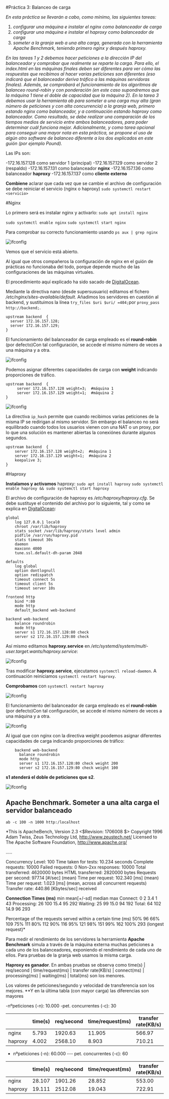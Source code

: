 #Práctica 3: Balanceo de carga


*En esta práctica se llevarán a cabo, como mínimo, las siguientes tareas:*
1. *configurar una máquina e instalar el nginx como balanceador de carga*
2. *configurar una máquina e instalar el haproxy como balanceador de carga*
3. *someter a la granja web a una alta carga, generada con la herramienta Apache Benchmark, teniendo primero nginx y después haproxy.*


*En las tareas 1 y 2 debemos hacer peticiones a la dirección IP del balanceador y
comprobar que realmente se reparte la carga. Para ello, el index.html en las
máquinas finales deben ser diferentes para ver cómo las respuestas que recibimos al
hacer varias peticiones son diferentes (eso indicará que el balanceador deriva tráfico a
las máquinas servidoras finales).
Además, se comprobará el funcionamiento de los algoritmos de balanceo round-robin
y con ponderación (en este caso supondremos que la máquina 1 tiene el doble de
capacidad que la máquina 2).
En la tarea 3 debemos usar la herramienta ab para someter a una carga muy alta
(gran número de peticiones y con alta concurrencia) a la granja web, primero estando
nginx como balanceador, y a continuación estando haproxy como balanceador. Como
resultado, se debe realizar una comparación de los tiempos medios de servicio entre
ambos balanceadores, para poder determinar cuál funciona mejor.
Adicionalmente, y como tarea opcional para conseguir una mayor nota en esta práctica, se propone el uso de algún otro software de balanceo diferente a los dos
explicados en este guión (por ejemplo Pound).*




Las IPs son:

-172.16.157.128 como  servidor 1 (principal)
-172.16.157.129 como  servidor 2 (respaldo)
-172.16.157.131 como  balanceador **nginx**
-172.16.157.136 como balanceador **haproxy**
-172.16.157.137 como **cliente externo**

**Combiene** aclarar que cada vez que se cambie el archivo de configuración se debe reiniciar el servicio (nginx o haproxy) `sudo systemctl restart <servicio>`


#Nginx


Lo primero será es instalar nginx y activarlo:
`sudo apt install nginx`

`sudo systemctl enable nginx`
`sudo systemctl start nginx`

Para comprobar su correcto funcionamiento usando `ps aux | grep nginx` 


![ifconfig](images/3.png)

Vemos que el servicio está abierto.

Al igual que otros compañeros la configuración de nginx en el guión de prácticas no funcionaba del todo, porque depende mucho de las configuraciones de las máquinas virtuales.

El procedimiento aquí explicado ha sido sacado de  [DigitalOcean](https://www.digitalocean.com/community/tutorials/how-to-set-up-nginx-load-balancing).





Mediante la directiva nano (desde supersusuario) editamos el fichero */etc/nginx/sites-available/default*. Añadimos los servidores en cuestión al backend, y sustituimos la línea `try_files $uri $uri/ =404;`por `proxy_pass  http://backend;`. 
```
upstream backend  {
  server 172.16.157.128;
  server 172.16.157.129;
}
```

El funcionamiento del balanceador de carga empleado es el **round-robin** (por defecto)Con tal configuración, se accede el mismo número de veces a una máquina y a otra.


![ifconfig](images/4.png)


Podemos asignar diferentes capacidades de carga con **weight** indicando proporciones de tráfico.

```
upstream backend  {
     server 172.16.157.128 weight=3;  #máquina 1
     server 172.16.157.129 weight=1;  #máquina 2
}
```


![ifconfig](images/5.png)



La directiva `ip_hash` permite que cuando recibimos varias peticiones de la misma IP se redirigan al mismo servidor. 
Sin embargo el balanceo no será equilibrado cuando todos los usuarios vienen con una NAT o un proxy,  por lo que una solución es mantener abiertas la conexiónes durante algunos segundos.


```
upstream backend  {
    server 172.16.157.128 weight=2;  #máquina 1
    server 172.16.157.129 weight=1;  #máquina 2
    keepalive 3;
}
```

#Haproxy


**Instalamos y activamos** haproxy:
`sudo apt install haproxy`
`sudo systemctl enable haproxy && sudo systemctl start haproxy`


El archivo de configuración de haproxy es */etc/haproxy/haproxy.cfg*. Se debe sustituye el contenido del archivo por lo siguiente, tal y como se explica en [DigitalOcean](https://www.digitalocean.com/community/tutorials/how-to-set-up-nginx-load-balancing):

```
global
    log 127.0.0.1 local0
    chroot /var/lib/haproxy
    stats socket /var/lib/haproxy/stats level admin
    pidfile /var/run/haproxy.pid
    stats timeout 30s
    daemon
    maxconn 4000
    tune.ssl.default-dh-param 2048
    
defaults
    log global
    option dontlognull
    option redispatch
    timeout connect 5s
    timeout client 5s
    timeout server 10s
    
frontend http
    bind *:80
    mode http
    default_backend web-backend
    
backend web-backend
    balance roundrobin
    mode http
    server s1 172.16.157.128:80 check
    server s2 172.16.157.129:80 check
```

Así mismo editamos **haproxy.service** en */etc/systemd/system/multi-user.target.wants/haproxy.service*:

![ifconfig](images/6.png)

Tras modificar **haproxy.service**, ejecutamos `systemctl reload-daemon`. A continuación reiniciamos `systemctl restart haproxy`.

**Comprobamos** con `systemctl restart haproxy`

 ![ifconfig](images/8.png)


El funcionamiento del balanceador de carga empleado es el **round-robin** (por defecto)Con tal configuración, se accede el mismo número de veces a una máquina y a otra.

![ifconfig](images/7.png)


Al igual que con nginx con la directiva weight poodemos asignar diferentes capacidades de carga indicando proporciones de tráfico:

```
    backend web-backend
      balance roundrobin
      mode http
      server s1 172.16.157.128:80 check weight 200
      server s2 172.16.157.129:80 check weight 100
```
**s1 atenderá el doble de peticiones que s2**.

![ifconfig](images/9.png)






## Apache Benchmark. Someter a una alta carga el servidor balanceado

```ab -c 100 -n 1000 http:/localhost```


*This is ApacheBench, Version 2.3 <$Revision: 1706008 $>
Copyright 1996 Adam Twiss, Zeus Technology Ltd, http://www.zeustech.net/
Licensed to The Apache Software Foundation, http://www.apache.org/


.....

Concurrency Level:      100
Time taken for tests:   10.234 seconds
Complete requests:      10000
Failed requests:        0
Non-2xx responses:      10000
Total transferred:      4620000 bytes
HTML transferred:       2820000 bytes
Requests per second:    977.14 [#/sec] (mean)
Time per request:       102.340 [ms] (mean)
Time per request:       1.023 [ms] (mean, across all concurrent requests)
Transfer rate:          440.86 [Kbytes/sec] received

**Connection Times (ms)**
              min  mean[+/-sd] median   max
Connect:        0    2   3.4      1      43
Processing:    26  100  15.4     95     292
Waiting:       25   99  15.0     94     192
Total:         64  102  14.9     96     293

Percentage of the requests served within a certain time (ms)
  50%     96
  66%    109
  75%    111
  80%    112
  90%    116
  95%    121
  98%    151
  99%    162
 100%    293 (longest request)*

Para medir el rendimiento de los servidores la herramienta **Apache Benchmark** simula a través de la máquina externa muchas peticiones a cada uno de los balanceadores, exponiendo el rendimiento de cada uno de ellos. Para pruebas de la granja web usamos la misma carga.


**Haproxy es ganador**. En ambas pruebas se observa como time(s) | req/second | time/request(ms) | transfer rate(KB/s) | connect(ms) | processing(ms) | waiting(ms) | total(ms) son los menores. 

Los valores de peticiones/segundo y velocidad de transferencia son los mejores. **Y en la última tabla (con mayor carga) las diferencias son mayores

-nºpeticiones (-n): 10.000
-pet. concurrentes (-c): 30 

|  |     time(s)| req/second | time/request(ms) | transfer rate(KB/s) | connect(ms) | processing(ms) | waiting(ms) | total(ms) |
|---------| -----------| ---------- | ---------------- | ------------------- | ----------- | -------------- | ----------- | --------- |
| nginx |     5.793  | 1920.63    | 11.905           | 566.97              | 0           | 12             | 12          | 12        |
| haproxy |     4.002  | 2568.10    | 8.903            | 710.21              | 0           | 8              | 7           | 8        |



- nºpeticiones (-n): 60.000   ---  pet. concurrentes (-c): 60 

|  |      time(s) | req/second | time/request(ms) | transfer rate(KB/s) | connect(ms) | processing(ms) | waiting(ms) | total(ms) |
|---------| ------------ | ---------- | ---------------- | ------------------- | ----------- | -------------- | ----------- | --------- |
| nginx |      28.107  | 1901.26    | 28.852           | 553.00              | 0           | 28             | 29          | 29       |
| haproxy |      19.111  | 2512.08    | 19.043           | 722.91              | 0           | 17             | 17          |  17     |






